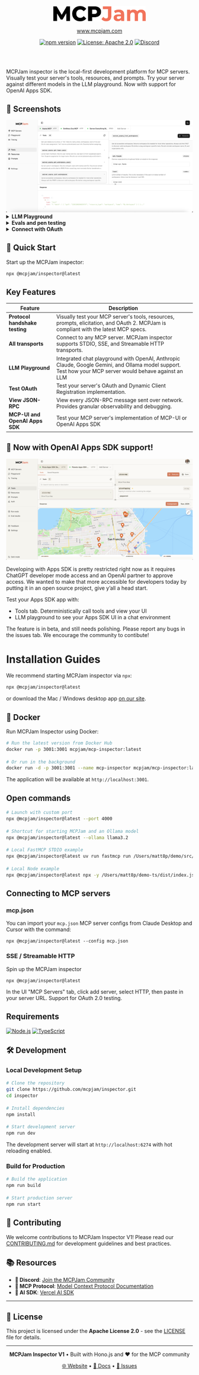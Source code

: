 <div align="center">

<picture>
  <source media="(prefers-color-scheme: dark)" srcset="./client/public/mcp_jam_dark.png">
  <source media="(prefers-color-scheme: light)" srcset="./client/public/mcp_jam_light.png">
  <img width="250" alt="MCPJam Inspector V1 logo" src="./client/public/mcp_jam_light.png">
</picture>

<br/>

www.mcpjam.com

[![npm version](https://img.shields.io/npm/v/@mcpjam/inspector?style=for-the-badge&color=blue)](https://www.npmjs.com/package/@mcpjam/inspector)
[![License: Apache 2.0](https://img.shields.io/badge/License-Apache%202.0-blue.svg?style=for-the-badge)](https://opensource.org/licenses/Apache-2.0)
[![Discord](https://img.shields.io/badge/Discord-Join%20Server-5865F2.svg?style=for-the-badge&logo=discord&logoColor=white)](https://discord.gg/JEnDtz8X6z)

<br/>
<br/>
</div>

MCPJam inspector is the local-first development platform for MCP servers. Visually test your server's tools, resources, and prompts. Try your server against different models in the LLM playground. Now with support for OpenAI Apps SDK.

## 📸 Screenshots

<img alt="MCPJam Inspector Demo" src="./client/public/demo_1.png">

<details>
<summary><strong>LLM Playground</strong></summary>

<img alt="LLM Chat Demo" src="./client/public/demo_2.png">

</details>

<details>
<summary><strong>Evals and pen testing</strong></summary>

<img alt="MCPJam Connection Demo" src="./client/public/demo_3.png">

</details>

<details>
<summary><strong>Connect with OAuth</strong></summary>

<img alt="MCPJam Connection Demo" src="./client/public/demo_4.png">

</details>

## 🚀 Quick Start

Start up the MCPJam inspector:

```bash
npx @mcpjam/inspector@latest
```

## Key Features

| Feature                        | Description                                                                                                                                             |
| ------------------------------ | ------------------------------------------------------------------------------------------------------------------------------------------------------- |
| **Protocol handshake testing** | Visually test your MCP server's tools, resources, prompts, elicitation, and OAuth 2. MCPJam is compliant with the latest MCP specs.                     |
| **All transports**             | Connect to any MCP server. MCPJam inspector supports STDIO, SSE, and Streamable HTTP transports.                                                        |
| **LLM Playground**             | Integrated chat playground with OpenAI, Anthropic Claude, Google Gemini, and Ollama model support. Test how your MCP server would behave against an LLM |
| **Test OAuth**                 | Test your server's OAuth and Dynamic Client Registration implementation.                                                                                |
| **View JSON-RPC**              | View every JSON-RPC message sent over network. Provides granular observability and debugging.                                                           |
| **MCP-UI and OpenAI Apps SDK** | Test your MCP server's implementation of MCP-UI or OpenAI Apps SDK                                                                                      |

## 🎉 Now with OpenAI Apps SDK support!

<img alt="OpenAI Apps SDK Demo" src="./client/public/apps_sdk_pizza.png">

Developing with Apps SDK is pretty restricted right now as it requires ChatGPT developer mode access and an OpenAI partner to approve access. We wanted to make that more accessible for developers today by putting it in an open source project, give y’all a head start.

Test your Apps SDK app with:

- Tools tab. Deterministically call tools and view your UI
- LLM playground to see your Apps SDK UI in a chat environment

The feature is in beta, and still needs polishing. Please report any bugs in the issues tab. We encourage the community to contibute!

# Installation Guides

We recommend starting MCPJam inspector via `npx`:

```bash
npx @mcpjam/inspector@latest
```

or download the Mac / Windows desktop app [on our site](https://www.mcpjam.com/).

## 🐳 Docker

Run MCPJam Inspector using Docker:

```bash
# Run the latest version from Docker Hub
docker run -p 3001:3001 mcpjam/mcp-inspector:latest

# Or run in the background
docker run -d -p 3001:3001 --name mcp-inspector mcpjam/mcp-inspector:latest
```

The application will be available at `http://localhost:3001`.

## Open commands

```bash
# Launch with custom port
npx @mcpjam/inspector@latest --port 4000

# Shortcut for starting MCPJam and an Ollama model
npx @mcpjam/inspector@latest --ollama llama3.2

# Local FastMCP STDIO example
npx @mcpjam/inspector@latest uv run fastmcp run /Users/matt8p/demo/src/server.py

# Local Node example
npx @mcpjam/inspector@latest npx -y /Users/matt8p/demo-ts/dist/index.js
```

## Connecting to MCP servers

### mcp.json

You can import your `mcp.json` MCP server configs from Claude Desktop and Cursor with the command:

```
npx @mcpjam/inspector@latest --config mcp.json
```

### SSE / Streamable HTTP

Spin up the MCPJam inspector

```
npx @mcpjam/inspector@latest
```

In the UI "MCP Servers" tab, click add server, select HTTP, then paste in your server URL. Support for OAuth 2.0 testing.

## Requirements

[![Node.js](https://img.shields.io/badge/Node.js-20+-green.svg?style=for-the-badge&logo=node.js)](https://nodejs.org/)
[![TypeScript](https://img.shields.io/badge/TypeScript-5+-blue.svg?style=for-the-badge&logo=typescript)](https://www.typescriptlang.org/)

## 🛠️ Development

### Local Development Setup

```bash
# Clone the repository
git clone https://github.com/mcpjam/inspector.git
cd inspector

# Install dependencies
npm install

# Start development server
npm run dev
```

The development server will start at `http://localhost:6274` with hot reloading enabled.

### Build for Production

```bash
# Build the application
npm run build

# Start production server
npm run start
```

## 🤝 Contributing

We welcome contributions to MCPJam Inspector V1! Please read our [CONTRIBUTING.md](./CONTRIBUTING.md) for development guidelines and best practices.

## 📚 Resources

- **💬 Discord**: [Join the MCPJam Community](https://discord.gg/JEnDtz8X6z)
- **📖 MCP Protocol**: [Model Context Protocol Documentation](https://modelcontextprotocol.io/)
- **🤖 AI SDK**: [Vercel AI SDK](https://sdk.vercel.ai/)

---

## 📄 License

This project is licensed under the **Apache License 2.0** - see the [LICENSE](LICENSE) file for details.

---

<div align="center">

**MCPJam Inspector V1** • Built with Hono.js and ❤️ for the MCP community

[🌐 Website](https://mcpjam.com) • [📖 Docs](https://modelcontextprotocol.io/) • [🐛 Issues](https://github.com/MCPJam/inspector/issues)

</div>

